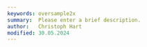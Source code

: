 ```yaml
---
keywords: oversample2x
summary:  Please enter a brief description.
author:   Christoph Hart
modified: 30.05.2024
---
```

